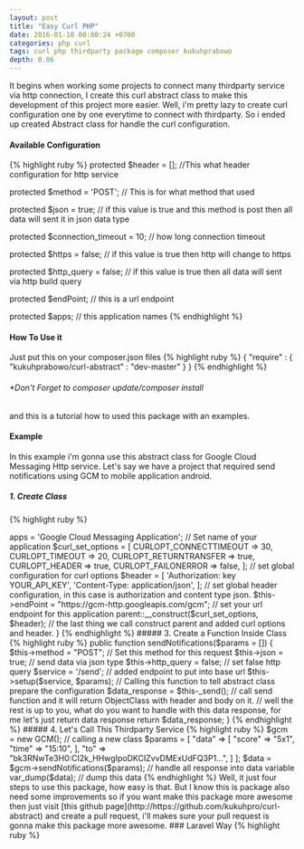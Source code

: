 ```yaml
---
layout: post
title: "Easy Curl PHP"
date: 2016-01-10 00:00:24 +0700
categories: php curl 
tags: curl php thirdparty package composer kukuhprabowo
depth: 0.06
---
```

It begins when working some projects to connect many thirdparty service via http connection, I create this curl abstract class to make this development of this project more easier. Well, i'm pretty lazy to create curl configuration one by one everytime to connect with thirdparty. So i ended up created Abstract class for handle the curl configuration. 

#### Available Configuration
{% highlight ruby %}
protected $header             = []; //This what header configuration for http service

protected $method             = 'POST'; // This is for what method that used

protected $json               = true; // if this value is true and this method is post then all data will sent it in json data type

protected $connection_timeout = 10; // how long connection timeout

protected $https              = false; // if this value is true then http will change to https

protected $http_query         = false; // if this value is true then all data will sent via http build query

protected $endPoint; // this is a url endpoint

protected $apps; // this application names
{% endhighlight %}


#### How To Use it
Just put this on your composer.json files
{% highlight ruby %}
{
  "require" : {
    "kukuhprabowo/curl-abstract" : "dev-master"
  }
}
{% endhighlight %}
###### *Don't Forget to composer update/composer install
and this is a tutorial how to used this package with an examples. 

#### Example
In this example i'm gonna use this abstract class for Google Cloud Messaging Http service. Let's say we have a project that required send notifications using GCM to mobile application android. 

##### 1. Create Class
{% highlight ruby %}
<?php 
// require autoload from vendor composer json
required_once("vendor/autoload.php")

// Calling AbstractCurl
use Kukuhprabowo\AbstractCurl;

// Create class for thirdparty Service, in this case Google Cloud Messaging
class GCM extends AbstractCurl {

}
{% endhighlight %}

##### 2. Setting a Global Configuration for Thirdparty Http Service
{% highlight ruby %}
// create construct function inside class
public function __construct()
{
    $this->apps       = 'Google Cloud Messaging Application';  // Set name of your application
    $curl_set_options = [
        CURLOPT_CONNECTTIMEOUT => 30,
        CURLOPT_TIMEOUT        => 20,
        CURLOPT_RETURNTRANSFER => true,
        CURLOPT_HEADER         => true,
        CURLOPT_FAILONERROR    => false,
    ]; // set global configuration for curl options
    $header = [
        'Authorization: key YOUR_API_KEY',
        'Content-Type: application/json',
    ]; // set global header configuration, in this case is authorization and content type json.
    $this->endPoint = "https://gcm-http.googleapis.com/gcm"; // set your url endpoint for this application
    parent::__construct($curl_set_options, $header); // the last thing we call construct parent and added curl options and header. 
}
{% endhighlight %}

##### 3. Create a Function Inside Class
{% highlight ruby %} 
public function sendNotifications($params = [])
{
    $this->method     = "POST"; // Set this method for this request
    $this->json       = true; // send data via json type
    $this->http_query = false; // set false http query
    $service          = '/send'; // added endpoint to put into base url

    $this->setup($service, $params); // Calling this function to tell abstract class prepare the configuration

    $data_response = $this-_send(); // call send function and it will return ObjectClass with header and body on it. 

    // well the rest is up to you, what do you want to handle with this data response, for me let's just return data response
    
    return $data_response;
}
{% endhighlight %}

##### 4. Let's Call This Thirdparty Service
{% highlight ruby %}
$gcm = new GCM(); // calling a new class
$params = [
    "data" => [
        "score" => "5x1",
        "time" => "15:10",
      ],
      "to" => "bk3RNwTe3H0:CI2k_HHwgIpoDKCIZvvDMExUdFQ3P1...",
    ]
];

$data = $gcm->sendNotifications($params); // handle all response into data variable
var_dump($data); // dump this data
{% endhighlight %}

Well, it just four steps to use this package, how easy is that. 

But I know this is package also need some improvements so if you want make this package more awesome then just visit [this github page](http://https://github.com/kukuhpro/curl-abstract) and create a pull request, i'll makes sure your pull request is gonna make this package more awesome.

### Laravel Way
{% highlight ruby %}
<?php namespace MyApp\MyService;  

use Kukuhprabowo\AbstractCurl;

class GCM exteds AbstractCurl {

}
{% endhighlight %}


